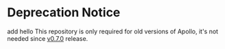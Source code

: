 # Deprecation Notice
add hello
This repository is only required for old versions of Apollo, it's not needed since [v0.7.0](https://github.com/ctripcorp/apollo/releases/tag/v0.7.0) release.
